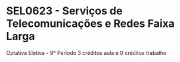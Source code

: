 # SEL0623 - Serviços de Telecomunicações e Redes Faixa Larga
Optativa Eletiva - 9º Período
3 créditos aula e 0 créditos trabalho
